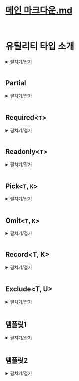 # [메인 마크다운.md](../README.md)
<br>

# 유틸리티 타입 소개
<details>
<summary>펼치기/접기</summary>
<br>

타입 스크립트가 자체적으로 제공하는 특수한 타입들을 말한다.  
지금까지 배워왔던 제네릭이나 맵드 타입 또는 조건부 타입등에 타입을 조작하는 기능을 이용해서 실무에서 자주 사용하는 타입들을 미리 만들어 놓은것을 말한다.

```ts
interface Person {
  name: string;
  age: number
}
const person: Readonly<Person> = {
  name: "유혁스쿨",
  age: 34
}
person.name = ""; // Error
```
예를들어 위와같은 person 객체 타입이 정의되어 있을 때 Readonly 라는 유틸리티 타입을 사용하면 타입 변수로 전달한 객체 타입의 모든 프로퍼티를 다 Readonly 프로퍼티로 바꿔주는 동작들이 가능하다.  
바로 아래에 person객체의 name프로퍼티에 접근하여 값을 수정하려고 하니 오류가 발생한다.  

또는 Partial이라는 유틸리티 타입을 이용할 수도 있다.  
```ts
interface Person {
  name: string;
  age: number;
}

const person: Partial<Person> = {
  name: "유혁스쿨"
}
```
Person이라는 객체 타입이 있을 떄 Partial의 제네릭 타입 변수에 Person을 지정하여 모든 프로퍼티를 선택적 프로퍼티로 바꾸는 변형도 가능하다.  

타입스크립트는 굉장히 많은 유틸리티 타입을 제공하고 있다.  
아래 공식문서에서 타입스크립트가 제공하는 아주 다양한 유틸리티 타입들에 대한 정보를 확인해 볼 수 있다.  
https://www.typescriptlang.org/docs/handbook/utility-types.html  

지원하는 유틸리티 타입의 종류가 굉장히 많기 때문에 가장 잘 활용되는 몇가지 유틸리티 타입들만 살펴본다.

### 맵드 타입 기반 (Mapped)
1. Partial<`T`>
2. Required<`T`>
3. Readonly<`T`>
4. Pick<`T`>
5. Omit<`T`>
6. Record<`T`>

### 조건부 타입 기반 (Conditional)
1. Exclude<`T`>
2. Extract<`T`>
3. ReturnType<`T`>  
<br>  

다음 코드들은 지금까지 배운 타입스크립트 지식들로 유틸리티 타입들을 직접 만들어 보게 될 코드 예시이다.
```ts
/**
 * Extract<T, U>
 * T에서 U를 추출하는 타입
 */
type Extract<T, U> = T extends U ? T : never;

type B = Extract<string | boolean, boolean>;

/**
 * ReturnType<T>
 * 함수의 반환값 타입을 추출하는 타입
 */
type ReturnType<T extends (...args: any) => any> = T extends (
  ... arg: any
) => infer R
  ? R
  : never;
```
언어가 제공하는 기능들을 잘 활용하는 수준들을 넘어서, 그 기능들을 직접 조작하고 만들어보고 원하는 대로 변형할 수 있는 수준급의 지식까지 갖춰본다.
</details>
<br>

## Partial<T>

<details>
<summary>펼치기/접기</summary>
<br>

Partial이란 영어로 부분적인, 일부분의 라는 뜻이다.
Partial이라는 유틸리티 타입은 특정 객체 타입의 모든 프로퍼티를 선택적 프로퍼티로 바꿔주는 타입이다.  

### 예제1)
블로그 플랫폼을 만든다고 가정하고 게시글을 의미하는 타입 Post를 만들어 본다.  
프로퍼티로 string타입의 title, content와 string[] 타입의 tags 그리고 string타입의 선택적 프로퍼티 thumbnailURL을 구성한다.

- src/chapter0_1.ts
  ```ts
  interface Post {
    title: string;
    tags: string[];
    content: string;
    thumbnailURL?: string;
  }
  ```
일상적으로 사용하는 티스토리나 벨로그같은 플랫폼들에서는 거의 대부분 임시 저장이라는 기능을 제공한다.  
또한 어떤 게시글을 임시 저장할 때는 모든 게시글의 정보가 다 완성되어 있지 않은 상태일 때가 더 많다.  
따라서 임시 저장된 게시글을 한번 변수로 표현해 보도록 한다.

- src/chapter0_1.ts
  ```ts
  const draft = {
    title: '제목 나중에 짓자',
    content: '초안...'
  }
  ```
위와 같이 title과 content만 있는 임시 저장된 게시글도 분명히 있을 수 있다.  
임시 저장 게시글인 draft 변수도 똑같은 게시글로 취급 할 수 있으니까 Post 타입으로 정의를 해야 하는데 draft 변수에는 tags 프로퍼티가 없기 때문에 오류가 발생한다.  
- src/chapter0_1.ts
  ```ts
    const draftA: Post = { // [Error] Property 'tags' is missing in type '{ title: string; content: string; }' but required in type 'Post'.ts(2741)
    title: '제목 나중에 짓자',
    content: '초안...'
  }
  ```
이럴 때에는 유틸리티 타입인 Partial을 쓰면 좋다.  
draftA 변수 타입을 위와같이 Post로 정의하는것이 아니라 Partial<Post>로 정의해 주는 것이다.  

- src/chapter0_1.ts
  ```ts
  const draftB: Partial<Post> = {
    title: '제목 나중에 짓자',
    content: '초안...'
  }
  ```
Partial<`Post`> 타입은 제네릭 타입 변수로 전달한 Post타입의 모든 프로퍼티를 다 선택적 프로퍼티로 만드는 유틸리티 타입이다.  
title, tags, content 모두 선택적 프로퍼티가 되기 때문에 오류가 발생하지 않게 된다.  

이번에는 직접 Partial 유틸리티 타입을 직접 구현해 보도록 한다.  

동일한 이름의 타입을 정의하고, any타입을 임시로 할당한다.  
- src/chapter0_1.ts
  ```ts
  type Partial<T> = any;
  const draftC: Partial<Post> = {
    title: '제목 나중에 짓자',
    content: '초안...'
  }
  ```
객체 타입의 모든 프로퍼티를 선택적 프로퍼티로 만들어야 한다.  
즉, 특정 객체 타입을 새로운 객체 타입으로 변환하는 작업이 필요하다.  
이럴 때 맵드 타입을 이용한다.  
대괄호를 열고, key in keyof T를 선언할 경우 타입변수 T에 들어오는 객체 타입의 모든 키들을 파셜 타입이 모두 갖게 된다.  
- src/chapter0_1.ts
  ```ts
  type PartialA<T> = {
    [key in keyof T]
  }
  ```
일단 keyof 연산자는 특정 객체 타입으로부터 모든 키를 유니온 타입으로 추출하는 연산자이다.  
그렇기 때문에 T에 할당하는 타입이 Post 타입일 경우 key of T는 `title|tags|content|thumbnailURL` 이 된다. 
key in keyof T에서 in연산자는 맵드 타입에서 제공되는 연산자로 좌항의 키가 우항의 유니온 타입에 하나씩 맵핑된다. 
그래서 T에 할당되는 타입이 Post일 때 키가 한번은 title이고 한번은 tags이고 한번은 content이고 한번은 thumbnailURL이 된다.  
결론적으로 타입변수 T에 들어온 객체 타입의 키를 모두 다 갖게 되는 것이다.  

키 정의는 끝났고, 다음으로 콜론:을 찍어 value의 타입도 정의해 본다.  
value 타입은 `T[key]` 를 지정해 준다.
- src/chapter0_1.ts
  ```ts
  type PartialB<T> = {
    [key in keyof T]: T[key];
  }
  ```
해당 문법은 인덱스드 액세스 타입 이다.  
인덱스드 액세스 타입은 특정 객체나 배열로부터 특정 프로퍼티의 타입을 추출하는 타입이다.  
그렇기 때문에 타입 변수 T에 들어온 객체 타입으로부터 key에 해당하는 프로퍼티의 value 타입을 추출하는 것이다.  
예를들어 Post가 T에 들어온다면 Post에 한번은 title, 한번은 content 와 같이 될것이다.  

다음으로 모든 프로퍼티를 선택적 프로퍼티로 만들어 줘야 하기 때문에 대괄호의 오른쪽에 물음표를 선언해주면 된다.  
- src/chapter0_1.ts
  ```ts
  type PartialC<T> = {
    [key in keyof T]?: T[key];
  }
  const draftD: PartialC<Post> = {
    title: '제목 나중에 짓자',
    content: '초안...'
  }
  ```
이제 타입변수로 전달한 객체 타입에 모든 프로퍼티를 다 선택적 프로퍼티로 바꾸게 된다.  

</details>
<br>

## Required<`T`>
<details>
<summary>펼치기/접기</summary>
<br>

Required는 우리말로 필수의, 또는 필수적인 이라는 뜻이다.  
Required 타입은 Partial타입과는 반대로 특정 객체의 모든 프로퍼티를 필수 프로퍼티로 바꿔주는 타입이다.  

### 예제)
thumbnail도 반드시 포함된 게시글이 하나 필요하다고 가정하여 변수를 선언해준 뒤 Post타입을 지정한다.  

- src/chapter0_2.ts
  ```ts
  interface Post {
    title: string;
    tags: string[];
    content: string;
    thumbnailURL?: string;
  }
  const withThumbnailPost: Post = {
    title: '한입 타스 후기',
    tags: ['ts'],
    content: '',
    thumbnailURL: 'https://...'
  }
  ```
이때 thumbnailURL 프로퍼티는 Post 타입을 정의할 때 선택적 프로퍼티로 정의했기 때문에 사실 존재하지 않더라도 오류가 발생하지 않는다.  
- src/chapter0_2.ts
  ```ts
  const withThumbnailPostB: Post = {
    title: '한입 타스 후기',
    tags: ['ts'],
    content: '',
  }
  ```
하지만 현재 withThumbnailPost 변수에는 thumbnail이 반드시 있어야 한다.  
그렇기 때문에 위와같이 변수의 타입을 정의하는 것은 문제가 될 수 있다.  

바로 이런 상황에서 Required 타입을 이용하면 좋은 상황이다.  
아래와 같이 지정한 Post 타입을 Required<Post> 타입으로 변경해준다.
- src/chapter0_2.ts
  ```ts
  const withThumbnailPostC: Required<Post> = { // [Error] Property 'thumbnailURL' is missing in type '{ title: string; tags: string[]; content: string; }' but required in type 'Required<Post>'.ts(2741)
    title: '한입 타스 후기',
    tags: ['ts'],
    content: '',
  }
  ```
Required라는 유틸리티 타입은 제네릭 타입 변수로 전달한 Post 타입에서 모든 프로퍼티를 필수 프로퍼티로 바꿔주는 타입이기 때문에 thumbnailURL 같은 선택적 프로퍼티도 필수 프로퍼티가 되어 반드시 사용하도록 오류를 발생시켜 갖에할 수 있다.  
- src/chapter0_2.ts
  ```ts
  const withThumbnailPostD: Required<Post> = { // [Error] Property 'thumbnailURL' is missing in type '{ title: string; tags: string[]; content: string; }' but required in type 'Required<Post>'.ts(2741)
    title: '한입 타스 후기',
    tags: ['ts'],
    content: '',
    thumbnailURL: 'https://...'
  }
  ```
필수 프로퍼티로 누락된 thumbnailURL 프로퍼티를 다시 추가할 경우 오류가 사라진다.  

이러한 Required 유틸리티 타입도 직접 구현해보도록 한다.  
Partial 타입을 직접 만들때와 동일하게 맵드 타입을 활용한다.
- src/chapter0_2.ts
  ```ts
  type RequiredA<T> = {
    [key in keyof T]-?: T[key]
  }
  ```
이때 Partial과 반대로 모든 프로퍼티가 선택적이지 않은 프로퍼티로 바꿔줘야 한다.  
선택적 프로퍼티의 속성은 프로퍼티 이름 뒤에 물음표가 붙는 형태이다.  
즉, 이 물음표를 없앨 경우 선택적이지 않은 프로퍼티가 되는 것이다. 
그런 의미에서 ?앞에 -를 붙혀 -?를 지정할 경우 물음표를 빼겠다는 의미로 Required 타입이 된다. 
- src/chapter0_2.ts
  ```ts
  const withThumbnailPostE: RequiredA<Post> = { // [Error] Property 'thumbnailURL' is missing in type '{ title: string; tags: string[]; content: string; }' but required in type 'Required<Post>'.ts(2741)
    title: '한입 타스 후기',
    tags: ['ts'],
    content: '',
  }
  const withThumbnailPostF: RequiredA<Post> = { // [Error] Property 'thumbnailURL' is missing in type '{ title: string; tags: string[]; content: string; }' but required in type 'Required<Post>'.ts(2741)
    title: '한입 타스 후기',
    tags: ['ts'],
    content: '',
    thumbnailURL: 'https://...'
  }
  ```
</details>
<br>

## Readonly<`T`>
<details>
<summary>펼치기/접기</summary>
<br>

Readonly란 읽기전용, 수정불가 라는 뜻이다.  
따라서 해당 타입은 특정 객체 타입에서 모든 프로퍼티를 읽기 전용 프로퍼티로 만들어주는 유틸리티 타입이다.  

### 예제)
- src/chapter0_3.ts
  ```ts
  interface Post {
    title: string;
    tags: string[];
    content: string;
    thumbnailURL?: string;
  }

  const readonlyPost:Post = {
    title: '보호된 게시글 입니다.',
    tags: [],
    content: ''
  }
  readonlyPost.title = '';
  ```
변수의 프로퍼티에 접근하여 값을 변경하더라도 특별한 오류 없이 수정이 가능하다.  

위 변수의 타입을 그냥 Post가 아닌 Readonly<Post> 로 변경할 경우 프로퍼티에 접근하여 값을 수정시 오류가 발생한다.  
- src/chapter0_3.ts
  ```ts
  const readonlyPostA:Readonly<Post> = {
    title: '보호된 게시글 입니다.',
    tags: [],
    content: ''
  }
  readonlyPostA.title = ''; // [Error] Cannot assign to 'title' because it is a read-only property.ts(2540)
  ```
이제 Readonly 유틸리티 타입을 직접 구현해보도록 한다.  

Partial, Required 타입과 동일하게 맵드 타입을 활용하면 된다.  
- src/chapter0_3.ts
  ```ts
  type ReadonlyA<T> = {
    readonly [key in keyof T]: T[key]
  }
  ```
위와 같이 맵드 타입에서 콜론 기준 좌항 대괄호 앞에 `readonly` 키워드를 붙힐 경우 모든 프로퍼티가 readonly 프로퍼티가 된다.  
- src/chapter0_3.ts
  ```ts
  const readonlyPostB:ReadonlyA<Post> = {
    title: '보호된 게시글 입니다.',
    tags: [],
    content: ''
  }
  readonlyPostB.title = ''; // [Error] Cannot assign to 'title' because it is a read-only property.ts(2540)
  ```
적용해보면 실제 유틸리티 타입과 마찬가지로 수정시 오류가 발생한다.

</details>
<br>

## Pick<`T`, `K`>
<details>
<summary>펼치기/접기</summary>
<br>

Pick은 영어로 뽑다 또는 고르다 라는 뜻이다.  
즉, Pick타입은 객체 타입으로부터 특정 프로퍼티만 골라내는 타입이다.  

### 예제)
굉장히 오래 된 게시글로 태그나 썸네일이 없었다고 가정해본다.
- src/chapter1_1.ts
  ```ts
  interface Post {
    title: string;
    tags: string[];
    content: string;
    thumbnailURL?: string;
  }
  const legacyPost:Post = {
    title: '옛날 글',
    content: '옛날 컨텐츠',
  }
  ```
위와 같이 title과 content 프로퍼티만 갖는 legacyPost의 경우 타입을 Post로 지정할 경우 오류가 발생한다.  
tags 프로퍼티가 없기 때문이다.  
그러나 legacyPost는 옛날 컨텐츠이기 때문에 tags 프로퍼티를 가지지 못하는 상황이라면 Post타입으로 정의하기가 곤란하다.  

이럴 때 Pick타입을 활용할 수 있다.  
Pick타입의 제네릭 타입 변수 T에 Post 타입을 지정하고 K에는 고르고 싶은 프로퍼티만 유니온타입으로 지정한다.  
- src/chapter1_1.ts
  ```ts
  const legacyPostA: Pick<Post, 'title'|'content'> = {
    title: '옛날 글',
    content: '옛날 컨텐츠',
  }
  ```
이렇게 해주면 Pick 타입에 의해서 Post 타입으로부터 title 프로퍼티와 content 프로퍼티만 있는 객체 타입으로 새롭게 타입을 추론해 준다.  
그렇기 때문에 오류가 사라진다.  

이제 Pick 유틸리티 타입을 직접 구현해보도록 한다.  

Partial, Required, Readonly 타입과 동일하게 맵드 타입을 활용하면 된다.  

T와 K 두개의 제네릭 타입 변수를 받은 뒤 객체를 반환해 줘야 하기 때문에 맵드 타입으로 만들어 준다.  
key in 의 우항에 `keyof T`가 아닌 `K`로 들어온 유니언 타입을 지정하여 key in K로 지정해 준다.  
- src/chapter1_1.ts
  ```ts
  type PickA<T, K> = {
    [key in K]: T[key] // [Error] Type 'K' is not assignable to type 'string | number | symbol'.ts(2322)
  }
  ```
여기까지만 놓고 해석해보면 T타입에 Post같은 객체가 들어오면 K타입에는 프로퍼티를 나열한 유니온 타입이 들어온다.  
맵드 타입을 이용해서 새롭게 만들어지는 객체 타입이 key는 K에 들어오는 유니온 타입인 title이나 content타입이, 각각의 value 타입은 원본 타입이 될것이다.  
그러나 K에 K 타입은 string|number|symbol 유니온 타입에 할당할 수 없다는 오류가 발생한다.  
맵드타입에서 in 연산자 우측에는 key가 뭐가 있는지 표현하기 위해 string 리터럴로 만든 유니온 타입이 들어올 수 있다.  
그러나 타입 변수 K에는 아무런 제약을 걸어놓지 않았기 때문에 함수도 들어올 수 있고, 객체 타입도 들어올 수 있고, never 타입까지도 들어올 수 있다.  
따라서 K에 제한을 줘야한다.  
- src/chapter1_1.ts
  ```ts
  type PickB<T, K extends keyof T> = {
    [key in K]: T[key]
  }
  const legacyPostB: PickB<Post, 'title'|'content'> = {
    title: '옛날 글',
    content: '옛날 컨텐츠',
  }
  ```
위와 같이 제네릭 변수 K에 `K extends keyof T`로 지정하여 타입 변수 K에 할당할 수 있는 타입은 무조건 T로 들어오는 객체 타입의 키 값들을 추출한 유니온 타입의 서브 타입만 들어올 수 있게 된다.  
만약 T에 Post 타입을 전달할 경우 `K extends keyof 'title' | 'tags' | 'content' | 'thumbnailURL'` 이 된다.  

이 때 타입 변수 K에 `title | content` 유니온 타입이 할당되면 `'title' | 'content' extends keyof 'title' | 'tags' | 'content' | 'thumbnailURL'`이 된다.  
이와같은 조건식은 extends keyof를 기준으로 좌측의 K에 해당하는 `'title' | 'content'` 유니온 타입이 우측의 T에 해당하는 `'title' | 'tags' | 'content' | 'thumbnailURL'` 유니온 타입의 서브타입이 참인지에 대한 조건식이 된다.  
해당 조건식은 결과적으로 참이 된다.
좌측의 `'title' | 'content'` 타입은 우측의 `'title' | 'tags' | 'content' | 'thumbnailURL'`타입에 포함되는 타입이기 때문이다.  
- src/chapter1_1.ts
  ```ts
  const legacyPostC: PickB<Post, number> = {
    title: '옛날 글',
    content: '옛날 컨텐츠',
  }
  ```
만약 위처럼 제네릭 타입 변수 K에 number타입을 지정하면 어떻게 될까?
조건식은 `number extends keyof 'title' | 'tags' | 'content' | 'thumbnailURL'`이 되어버려 거짓이 된다.  
number 타입과 `'title' | 'tags' | 'content' | 'thumbnailURL'` 유니온 타입은 아무런 상관관계가 없기때문에 조건식이 거짓이 되어 제약조건에 일치하지 않게 된다.  
따라서 타입 변수에 `K extends keyof T`를 지정할 경우 적어도 K 타입 변수에 객체 프로퍼티 키만 전달할 수 있을 뿐 number같은 뚱딴지 같은 타입을 넣을 수 없도록 제한해준다.  

</details>
<br>

## Omit<`T`, `K`>
<details>
<summary>펼치기/접기</summary>
<br>

Omit은 우리말로 생략하다 또는 빼다 라는 뜻을 가진다.  
유틸리티 타입 Pick과는 반대로 객체 타입으로부터 특정 프로퍼티를 제거하는 타입이다.  
예를들어 오늘날 유행하는 페이스북이나 링크드인 트위터 같은 SNS에는 제목이 있는 게시글도 있고 없는 게시글도 있다.  
제목이 없는 게시글을 Omit 타입의 예제코드로 만들어 보도록 한다.  

### 예제) Pick 적용
- src/chapter.ts
  ```ts
  interface Post {
    title: string;
    tags: string[];
    content: string;
    thumbnailURL?: string;
  }
  const noTitlePost: Post = {
    content: "",
    tags: [],
    thumbnailURL: "",
  }
  ```
noTitlePost 객체에 content, tags, thumbnailURL을 프로퍼티로 구성했다.  
Post타입에 정의한 title 프로퍼티가 없기 때문에 오류가 발생하게 된다.  
이럴 때 Pick타입을 이용해서 Post타입으로 부터 content, tag, thumbnailURL을 뽑아주면 된다.   
- src/chapter.ts
  ```ts
  const noTitlePostA: Pick<Post, "content"|"tags"|"thumbnailURL"> = {
    content: "",
    tags: [],
    thumbnailURL: "",
  }
  ```
그런데 지금은 Post타입의 프로퍼티가 몇개 안돼서 괜찮지만 만약 골라내야 되는 더 프로퍼티가 많아지면 많아질수록 타입 정의하는 것이 점점 더 힘든 일이 될 것이다.  
그래서 바로 이럴 때 Omit타입을 이용하면 좋다.  

### 예제) Omit 적용
`Omit<Post, "title">` 과 같은 형태로 Omit 타입을 지정할 경우 두번째 제네릭 타입 변수에 들어오는 리터럴 타입에 해당하는 프로퍼티를 제외하게 된다.  
- src/chapter.ts
  ```ts
  const noTitlePostB: Omit<Post, "title"> = {
    content: "",
    tags: [],
    thumbnailURL: "",
  }
  ```

### Omit 타입 직접 구현
`Omit<T, K>` 타입은 제네릭 타입변수 K로 들어오는 객체 타입의 키를 제한해야 한다.  
따라서 `K extends keyof T`와 같이 제약을 걸어주도록 한다.  
다음으로 T에서 K 프로퍼티만 제거한 객체 타입을 만들기 위해 Pick타입을 이용한다.  
Pick타입의 첫번째 제네릭 타입변수에 T를 그대로 전달한다.
Pick타입의 두번째 제네릭 타입변수에 Exclude 타입을 사용하여 `Exclude<keyof T, K>`를 작성한다.  
Pick타입을 완성하면 다음과 같다.
`Pick<T, Exclude<keyof T, K>>`
- src/chapter.ts
  ```ts
  type Omit<T, K extends keyof T> = Pick<T, Exclude<keyof T, K>>
  ```
T = Post, K = "title"을 기준으로 제네릭 타입변수에 적용하여 문법을 해석해보도록 한다.  
좌항의 타입인 Omit에 적용해본다.  
`Omit<Post, "title" extends keyof Post>`  
우항의 타입인 Pick에 적용해본다.  
`Pick<Post, Exclude<keyof Post, "title">>`  

다음으로는 `Exclude` 타입의 제네릭 타입을 살펴본다.  
Exclude는 분산적 조건부 타입에서 두개의 타입 변수T, K를 받아 T 타입에서 K 타입변수를 제거한 타입을 반환하는 타입이다.  
첫번째 타입변수 keyof Post를 통해 Post의 모든 프로퍼티 {title, content, tags, thumbnailURL}를 나열한다.  
두번째 타입 변수로 "title"을 보냈으므로 첫번째 타입 변수에서 title을 제거하여 {content, tags, thumbnailURL}만 가진 타입을 반환하게 되었다.  

Exclude 문법을 실제로 풀어보면 아래와 같이 표현이 가능하다.  
1. `Pick<Post, Exclude<'title'|'content'|'tags'|'thumbnailURL', 'title'>`  
2. `Pick<Post, 'content', 'tags', 'thumbnailURL'>`  

마지막으로 Pick타입은 첫번째 제네릭 타입변수 Post로 부터 두번째 제네릭 타입변수에 들어온 유니온 타입에 해당하는 프로퍼티들만 추출하게 된다.  
결국 'content', 'tags', 'thumbnailURL' 타입만 존재하는 Post타입이 된다.  
</details>
<br>

## Record<T, K>
<details>
<summary>펼치기/접기</summary>
<br>

레코드 타입은 두개의 타입 변수 K와 V를 사용한다.  
객체 타입을 새롭게 정의할 때 인덱스 시그니처 문법처럼 유연하지만 조금 더 제한적인 객체 타입을 정의할 때 자주 사용되며 실무에서 굉장히 자주 사용된다.  

### 예제) 썸네일 기능 업그레이드  
사용자의 화면 크기에 따라 같은 썸네일이라도 여러 버전으로 준비해서 보여주는 경우가 있다.  
PC, 태블릿, 스마트폰에 따라 크기가 다른 썸네일을 보여줄 수 있는 기능을 제공하기 위해 썸네일의 타입을 분리해본다.  
string타입의 url 프로퍼티를 갖는 객체 타입 프로퍼티 large, medium, small 3개를 정의한다.  
- src/chapter.ts
  ```ts
  type ThumbnailA = {
    large: {
      url: string
    }
    medium: {
      url: string
    }
    small: {
      url: string
    }
  }
  ```
만약 watch라는 새로운 버전이 더 추가되었다고 가정해보자.

- src/chapter.ts
  ```ts
  type ThumbnailLegacy = {
    large: {
      url: string
    }
    medium: {
      url: string
    }
    small: {
      url: string
    }
    watch: {
      url: string
    }
  }
  ```
중복 코드 문제가 보이며, 만약 각 버전 프로퍼티 객체의 url 프로퍼티가 urls 등으로 이름이 변경된다면 모든 프로퍼티를 수정해야하는 비용이 발생한다.  
결론적으로 좋은 코드는 아니다.  
이럴 때 레코드 타입을 이용할 수 있다.  

Record의 첫번째 제네릭 타입변수에 구성하기 위한 버전별 프로퍼티 key를 string 리터럴 유니온 타입으로 지정한 뒤  
두번째 제네릭 타입 변수에 각 버전별 프로퍼티의 구성될 value를 객체 형태로 정의해준다.  
- src/chapter.ts
  ```ts
  type ThumbnailB = Record<'large'|'mdium'|'small', {url: string}>
  ```
위와같이 딱 한줄만 작성했음에도 위에서 정의한 ThumbnailA와 동일한 타입이 정의된다.  
해당 타입에서 watch타입을 추가해야한다면, 첫번째 제네릭 타입변수의 string 리터럴 유니온 타입에 `'watch'`라는 리터럴 타입을 추가해주기만 하면 된다.  

- src/chapter.ts
  ```ts
  type ThumbnailC = Record<'large'|'mdium'|'small'|'watch', {url: string}>
  ```

만약 버전별로 새로운 프로퍼티가 추가되어야 한다면 두번째 제네릭 타입변수의 객체에 프로퍼티를 추가해주면 된다.  
- src/chapter.ts
  ```ts
  type ThumbnailD = Record<'large'|'mdium'|'small'|'watch', {url: string, size: number}>
  ```
### 직접 구현)
Record 타입은 두개의 제네릭 타입 변수를 사용하는 제네릭 타입이기 때문에 Key를 의미하는 K와 Value를 의미하는 V `<K, V>`를 선언해준다.  
다음으로 맵드 타입을 이용하여 `[key in K]: V`를 선언해준다.  
이때 K에 이상한 타입이 들어오지 못하게 `K extends keyof any` 로 K에 제약을 걸어준다.  
keyof any를 extends 한다는 것은 K가 무슨 타입이 될 지 모르겠으나 적어도 타입변수 K에 들어오는 타입은 어떤 타입의 키를 추출해 놓은 유니온 타입이야 라고 정의하는 것이다.  
다시말해 어떤 객체 인지는 모르겠지만 어떤 객체의 키 타입이야 라는 제약을 정의하는 것이다.  
- src/chapter.ts
  ```ts
  type RecordB<K extends keyof any, V> = {
    [key in K]: V
  }
  type ThumbnailF = RecordB<'large'|'mdium'|'small'|'watch', {url: string, size: number}>
  ```
</details>
<br>

## Exclude<T, U>
<details>
<summary>펼치기/접기</summary>
<br>

T와 U 두개의 제네릭 타입변수를 사용하는 제네릭 타입이다.  
Exclude는 영어로 제외하다, 추방하다 라는 뜻을 가지고 있다.  
즉, T에서 U를 제거하는 타입이다.  
Exclude의 첫번째 제네릭 타입변수 T는 유니온 타입을 갖고, U에 지정한 타입을 유니온 타입 T에서 제거하게 된다.  

### 예제)
아래와 같이 첫번째 제네릭 타입 변수에 string|boolean, 두번째 제네릭 타입변수에 boolean을 받는 Exclude 제네릭 타입을 갖는 타입 A를 선언해준다.  
- src/chapter.ts
  ```ts
  type A = Exclude<string | boolean, boolean>
  ```
타입 A는 boolean 타입을 제거한 string 타입이 된다.  

### 직접구현)
먼저 Exclude는 두개의 제네릭 타입변수 T와 U를 갖는다.  
조건부 타입으로 T extends U ? never : T 즉, T가 U를 확장하면 never타입을, 확장하지 않으면 T타입을 반환하도록 지정한다.  
- src/chapter.ts
  ```ts
  type A = Exclude<string | boolean, boolean>
  ```
정의한 ExcludeA 타입의 제네릭 타입변수 T에 union타입을 전달하면 분산적 조건부 타입이 된다. 
- src/chapter.ts
  ```ts
  type A = Exclude<string | boolean, boolean>
  ```
단계별로 살펴본다.
1. string 유니온 boolean 타입으로 전달한 T 타입은 한번은 ExcludeA<string, boolean> 또 한번은 ExcludeA<boolean, boolean>이 된다.  
그 다음 모든 결과들을 ExcludeA<string, boolean> | ExcludeA<boolean, boolean>와 같이 유니온으로 묶어준다.  
2. 첫번째로 ExcludeA<string, boolean>은 string이 boolean을 extends 하지 않기 때문에 결과가 string이 된다.  
두번째로 ExcludeA<boolean, boolean>은 boolean boolean을 extends 하기 때문에 결과가 never이 된다.  
마지막으로 두 결과를 string | never와 같이로 유니온 연산을 한다.  
이때 합집합에서 never는 공집합 이기 때문에 사라지게 되므로 결과적으로 string 타입이 된다.  
</details>
<br>

## 템플릿1
<details>
<summary>펼치기/접기</summary>
<br>

### 
- src/chapter.ts
  ```ts
  ```
</details>
<br>

## 템플릿2
<details>
<summary>펼치기/접기</summary>
<br>

  ### 템플릿
  <details>
  <summary>펼치기/접기</summary>
  <br>

  ### 
  - src/chapter.ts
    ```ts
    ```

  </details>
  <br>

  ### 템플릿
  <details>
  <summary>펼치기/접기</summary>
  <br>

  </details>
  <br>

</details>
<br>
